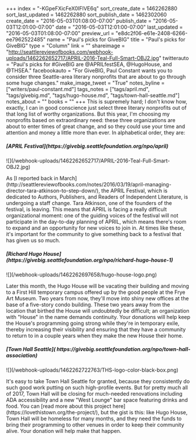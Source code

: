 +++
index = "-KGpeFXicFeX0IFlVE6q"
sort_create_date = 1462262880
sort_last_updated = 1462262880
sort_publish_date = 1462302060
create_date = "2016-05-03T01:08:00-07:00"
publish_date = "2016-05-03T12:01:00-07:00"
date = "2016-05-03T12:01:00-07:00"
last_updated = "2016-05-03T01:08:00-07:00"
preview_url = "e8dc2f06-e61e-2408-6266-ee7962522485"
name = "Paul's picks for GiveBIG"
title = "Paul's picks for GiveBIG"
type = "Column"
link = ""
shareimage = "http://seattlereviewofbooks.com/webhook-uploads/1462262652717/APRIL-2016-Teal-Full-Smart-OBJ2.jpg"
twitterauto = "Paul's picks for #GiveBIG are @APRILfestSEA, @HugoHouse, and @THSEA."
facebookauto = "For GiveBIG, Paul Constant wants you to consider three Seattle-area literary nonprofits that are about to go through some huge changes."
make_image_tweet = "True"
notes_byline = ["writers/paul-constant.md"]
tags_notes = ["tags/april.md", "tags/givebig.md", "tags/hugo-house.md", "tags/town-hall-seattle.md"]
notes_about = ""
books = ""
+++
This is supremely hard; I don't know how, exactly, I can in good conscience just select three literary nonprofits out of that long list of worthy organizations. But this year, I'm choosing my nonprofits based on extraordinary need: these three organizations are about to enter times of great change, and so they could use your time and attention and money a little more than ever. In alphabetical order, they are:

<h5>[APRIL Festival](https://givebig.seattlefoundation.org/npo/april)</h5>

<p class="image">![](/webhook-uploads/1462262652717/APRIL-2016-Teal-Full-Smart-OBJ2.jpg)</p>
As [I reported back in March](http://seattlereviewofbooks.com/notes/2016/03/19/april-managing-director-tara-atkinson-to-step-down/), the APRIL Festival, which is dedicated to Authors, Publishers, and Readers of Independent Literature, is undergoing a staff change. Tara Atkinson, one of the founders of the festival, is leaving. This means that APRIL is facing a really difficult organizational moment: one of the guiding voices of the festival will not participate in the day-to-day planning of APRIL, which means there's room to expand and an opportunity for new voices to join in. At times like these, it's important for the community to give something back to a festival that has given us so much.

<h5>[Richard Hugo House](https://givebig.seattlefoundation.org/npo/richard-hugo-house-1)</h5>
<p class="image">![](/webhook-uploads/1462262697658/hugo-house-logo.png)</p>
Later this month, the Hugo House will be vacating their building and moving to a First Hill temporary campus offered up by the good people at the Frye Art Museum. Two years from now, they'll move into shiny new offices at the base of a five-story condo building. These two years away from the location that birthed the House will undoubtedly be difficult; an organization with "House" in the name demands continuity. Your donations will help keep the House's programming going strong while they're in temporary exile, thereby increasing their visibility and ensuring that they have a community to return to in a couple years when they make the new House their home.

<h5>[Town Hall Seattle]( https://givebig.seattlefoundation.org/npo/town-hall-association)</h5>
<p class="image">![](/webhook-uploads/1462262722763/THS-logo-color-black-box.png)</p>
It's easy to take Town Hall Seattle for granted, because they consistently do such good work putting on such high-profile events. But for pretty much all of 2017, Town Hall will be closing for much-needed renovations including ADA accessibility and a new "West Lounge" bar space featuring drinks and food. You can [read more about this project here](https://lovethistown.org/the-project/), but the gist is this: like Hugo House, Town Hall will be homeless for many months, and they need the funds to bring their programming to other venues in order to keep their community alive. Your donation will help make that happen.